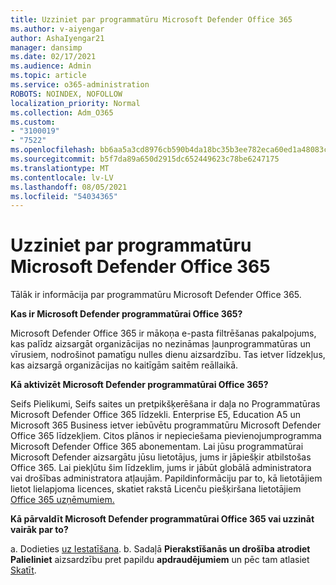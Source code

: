 ```yaml
---
title: Uzziniet par programmatūru Microsoft Defender Office 365
ms.author: v-aiyengar
author: AshaIyengar21
manager: dansimp
ms.date: 02/17/2021
ms.audience: Admin
ms.topic: article
ms.service: o365-administration
ROBOTS: NOINDEX, NOFOLLOW
localization_priority: Normal
ms.collection: Adm_O365
ms.custom:
- "3100019"
- "7522"
ms.openlocfilehash: bb6aa5a3cd8976cb590b4da18bc35b3ee782eca60ed1a48083cca8e7ef17e51e
ms.sourcegitcommit: b5f7da89a650d2915dc652449623c78be6247175
ms.translationtype: MT
ms.contentlocale: lv-LV
ms.lasthandoff: 08/05/2021
ms.locfileid: "54034365"
---
```

# <a name="learn-about-microsoft-defender-for-office-365"></a>Uzziniet par programmatūru Microsoft Defender Office 365

Tālāk ir informācija par programmatūru Microsoft Defender Office 365.

**Kas ir Microsoft Defender programmatūrai Office 365?**

Microsoft Defender Office 365 ir mākoņa e-pasta filtrēšanas pakalpojums, kas palīdz aizsargāt organizācijas no nezināmas ļaunprogrammatūras un vīrusiem, nodrošinot pamatīgu nulles dienu aizsardzību. Tas ietver līdzekļus, kas aizsargā organizācijas no kaitīgām saitēm reāllaikā.

**Kā aktivizēt Microsoft Defender programmatūrai Office 365?**

Seifs Pielikumi, Seifs saites un pretpikšķerēšana ir daļa no Programmatūras Microsoft Defender Office 365 līdzekli. Enterprise E5, Education A5 un Microsoft 365 Business ietver iebūvētu programmatūru Microsoft Defender Office 365 līdzekļiem. Citos plānos ir nepieciešama pievienojumprogramma Microsoft Defender Office 365 abonementam. Lai jūsu programmatūrai Microsoft Defender aizsargātu jūsu lietotājus, jums ir jāpiešķir atbilstošas Office 365. Lai piekļūtu šim līdzeklim, jums ir jābūt globālā administratora vai drošības administratora atļaujām. Papildinformāciju par to, kā lietotājiem lietot lielapjoma licences, skatiet rakstā Licenču piešķiršana lietotājiem [Office 365 uzņēmumiem.](https://go.microsoft.com/fwlink/?linkid=2093435)

**Kā pārvaldīt Microsoft Defender programmatūrai Office 365 vai uzzināt vairāk par to?**

a. Dodieties [uz Iestatīšana](https://go.microsoft.com/fwlink/p/?linkid=2075721).
b. Sadaļā **Pierakstīšanās un drošība atrodiet Palieliniet** aizsardzību pret papildu **apdraudējumiem** un pēc tam atlasiet [Skatīt](https://go.microsoft.com/fwlink/?linkid=2109302).
